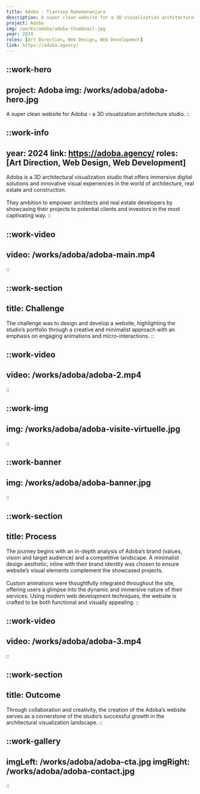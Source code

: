 ```yaml
---
title: Adoba - Tiantsoa Rabemananjara
description: A super clean website for a 3D visualization architecture studio
project: Adoba
img: /works/adoba/adoba-thumbnail.jpg
year: 2024
roles: [Art Direction, Web Design, Web Development]
link: https://adoba.agency/
---
```


::work-hero
---
project: Adoba
img: /works/adoba/adoba-hero.jpg
---
A super clean website for Adoba - a 3D visualization architecture studio.
::

::work-info
---
year: 2024
link: https://adoba.agency/
roles: [Art Direction, Web Design, Web Development]
---
Adoba is a 3D architectural visualization studio that offers immersive digital solutions and innovative visual experiences in the world of architecture, real estate and construction. 
<br><br>
They ambition to empower architects and real estate developers by showcasing their projects to potential clients and investors in the most captivating way.
::

::work-video
---
video: /works/adoba/adoba-main.mp4
---
::

::work-section
---
title: Challenge
---
The challenge was to design and develop a website, highlighting the studio’s portfolio through a creative and minimalist approach with an emphasis on engaging animations and micro-interactions.
::

::work-video
---
video: /works/adoba/adoba-2.mp4
---
::

::work-img
---
img: /works/adoba/adoba-visite-virtuelle.jpg
---
::


::work-banner
---
img: /works/adoba/adoba-banner.jpg
---
::

::work-section
---
title: Process
---
The journey begins with an in-depth analysis of Adoba’s brand (values, vision and target audience) and a competitive landscape. A minimalist design aesthetic, inline with their brand identity was chosen to ensure website’s visual elements complement the showcased projects. 
<br><br>
Custom animations were thoughtfully integrated throughout the site, offering users a glimpse into the dynamic and immersive nature of their services. Using modern web development techniques, the website is crafted to be both functional and visually appealing.
::

::work-video
---
video: /works/adoba/adoba-3.mp4
---
::

::work-section
---
title: Outcome
---
Through collaboration and creativity, the creation of the Adoba’s website serves as a cornerstone of the studio’s successful growth in the architectural visualization landscape.
::

::work-gallery
---
imgLeft: /works/adoba/adoba-cta.jpg
imgRight: /works/adoba/adoba-contact.jpg
---
::
